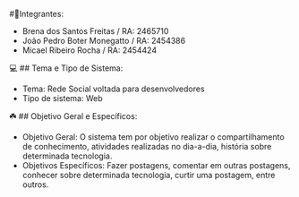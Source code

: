 #🤛Integrantes:

- Brena dos Santos Freitas / RA: 2465710
- João Pedro Boter Monegatto / RA: 2454386
- Micael Ribeiro Rocha / RA: 2454424

💻 ## Tema e Tipo de Sistema:

- Tema: Rede Social voltada para desenvolvedores
- Tipo de sistema: Web

☘️ ## Objetivo Geral e Específicos:

- Objetivo Geral: O sistema tem por objetivo realizar o compartilhamento de conhecimento, atividades realizadas no dia-a-dia, história sobre determinada tecnologia.
- Objetivos Específicos: Fazer postagens, comentar em outras postagens, conhecer sobre determinada tecnologia, curtir uma postagem, entre outros.

</p>

